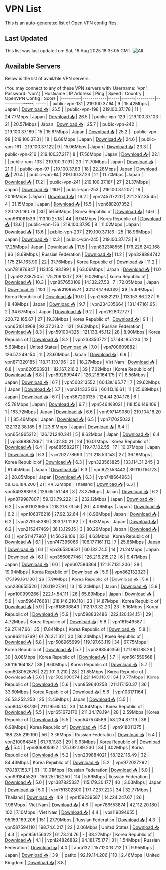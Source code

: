 # VPN List

This is an auto-generated list of Open VPN config files.

## Last Updated

This list was last updated on: Sat, 16 Aug 2025 18:36:05 GMT.
![Alt](https://repobeats.axiom.co/api/embed/186b98318ef1479477931607c1ad7d823f12451f.svg "Repobeats analytics image")

## Available Servers

Below is the list of available VPN servers:

(You may connect to any of these VPN servers with: Username: 'vpn', Password: 'vpn'.)
| Hostname | IP Address | Ping | Speed | Country | OpenVPN Config | Score |
|----------|------------|------|-------|---------|----------------| ----- |
| public-vpn-131 | 219.100.37.64 | 9 | 15.42Mbps | Japan | [Download 📥](./configs/server_0_JP.ovpn) | 26.5 |
| public-vpn-198 | 219.100.37.178 | 11 | 24.77Mbps | Japan | [Download 📥](./configs/server_1_JP.ovpn) | 26.5 |
| public-vpn-129 | 219.100.37.103 | 21 | 20.57Mbps | Japan | [Download 📥](./configs/server_2_JP.ovpn) | 25.7 |
| public-vpn-242 | 219.100.37.189 | 15 | 15.67Mbps | Japan | [Download 📥](./configs/server_3_JP.ovpn) | 25.2 |
| public-vpn-98 | 219.100.37.31 | 18 | 16.68Mbps | Japan | [Download 📥](./configs/server_4_JP.ovpn) | 24.6 |
| public-vpn-161 | 219.100.37.122 | 9 | 15.06Mbps | Japan | [Download 📥](./configs/server_5_JP.ovpn) | 23.3 |
| public-vpn-216 | 219.100.37.217 | 8 | 17.56Mbps | Japan | [Download 📥](./configs/server_6_JP.ovpn) | 22.1 |
| public-vpn-133 | 219.100.37.91 | 23 | 11.70Mbps | Japan | [Download 📥](./configs/server_7_JP.ovpn) | 21.9 |
| public-vpn-97 | 219.100.37.83 | 18 | 22.28Mbps | Japan | [Download 📥](./configs/server_8_JP.ovpn) | 20.4 |
| public-vpn-64 | 219.100.37.23 | 21 | 11.73Mbps | Japan | [Download 📥](./configs/server_9_JP.ovpn) | 17.2 |
| public-vpn-241 | 219.100.37.187 | 27 | 21.37Mbps | Japan | [Download 📥](./configs/server_10_JP.ovpn) | 16.9 |
| public-vpn-253 | 219.100.37.207 | 19 | 20.19Mbps | Japan | [Download 📥](./configs/server_11_JP.ovpn) | 16.2 |
| vpn245717220 | 221.252.35.45 | 4 | 31.15Mbps | Japan | [Download 📥](./configs/server_12_JP.ovpn) | 15.5 |
| vpn680207352 | 220.120.190.76 | 30 | 56.56Mbps | Korea Republic of | [Download 📥](./configs/server_13_KR.ovpn) | 14.6 |
| vpn961061539 | 113.10.25.18 | 44 | 6.94Mbps | Korea Republic of | [Download 📥](./configs/server_14_KR.ovpn) | 13.6 |
| public-vpn-156 | 219.100.37.95 | 8 | 11.02Mbps | Japan | [Download 📥](./configs/server_15_JP.ovpn) | 13.6 |
| public-vpn-237 | 219.100.37.186 | 25 | 18.96Mbps | Japan | [Download 📥](./configs/server_16_JP.ovpn) | 12.3 |
| public-vpn-245 | 219.100.37.173 | 9 | 17.25Mbps | Japan | [Download 📥](./configs/server_17_JP.ovpn) | 11.5 |
| vpn832308555 | 176.226.242.168 | 96 | 8.69Mbps | Russian Federation | [Download 📥](./configs/server_18_RU.ovpn) | 11.2 |
| vpn328884742 | 175.214.163.90 | 22 | 37.76Mbps | Korea Republic of | [Download 📥](./configs/server_19_KR.ovpn) | 11.2 |
| vpn781876847 | 113.155.193.199 | 8 | 63.06Mbps | Japan | [Download 📥](./configs/server_20_JP.ovpn) | 11.0 |
| vpn922387505 | 175.209.13.17 | 29 | 9.02Mbps | Korea Republic of | [Download 📥](./configs/server_21_KR.ovpn) | 10.3 |
| vpn857650109 | 14.132.27.53 | 7 | 72.05Mbps | Japan | [Download 📥](./configs/server_22_JP.ovpn) | 10.1 |
| vpn521065574 | 221.144.146.230 | 29 | 5.94Mbps | Korea Republic of | [Download 📥](./configs/server_23_KR.ovpn) | 10.0 |
| vpn258521217 | 113.153.86.227 | 9 | 8.48Mbps | Japan | [Download 📥](./configs/server_24_JP.ovpn) | 9.7 |
| vpn234305664 | 131.147.161.65 | 2 | 34.67Mbps | Japan | [Download 📥](./configs/server_25_JP.ovpn) | 9.2 |
| vpn262802727 | 220.72.165.67 | 27 | 19.33Mbps | Korea Republic of | [Download 📥](./configs/server_26_KR.ovpn) | 9.1 |
| vpn651014968 | 92.37.223.2 | 121 | 9.62Mbps | Russian Federation | [Download 📥](./configs/server_27_RU.ovpn) | 8.3 |
| vpn591004325 | 121.133.45.112 | 28 | 8.90Mbps | Korea Republic of | [Download 📥](./configs/server_28_KR.ovpn) | 8.2 |
| vpn233350772 | 47.148.185.224 | 12 | 5.63Mbps | United States | [Download 📥](./configs/server_29_US.ovpn) | 7.0 |
| vpn700609882 | 126.57.249.154 | 11 | 23.60Mbps | Japan | [Download 📥](./configs/server_30_JP.ovpn) | 6.9 |
| vpn871320185 | 118.71.130.196 | 20 | 18.27Mbps | Viet Nam | [Download 📥](./configs/server_31_VN.ovpn) | 6.8 |
| vpn620563931 | 112.167.216.2 | 39 | 7.02Mbps | Korea Republic of | [Download 📥](./configs/server_32_KR.ovpn) | 6.8 |
| vpn892899447 | 126.218.164.175 | 7 | 8.56Mbps | Japan | [Download 📥](./configs/server_33_JP.ovpn) | 6.7 |
| vpn500213552 | 60.130.165.77 | 7 | 29.62Mbps | Japan | [Download 📥](./configs/server_34_JP.ovpn) | 6.7 |
| vpn214335136 | 60.110.16.61 | 11 | 25.68Mbps | Japan | [Download 📥](./configs/server_35_JP.ovpn) | 6.7 |
| vpn367203135 | 124.44.204.178 | 6 | 45.78Mbps | Japan | [Download 📥](./configs/server_36_JP.ovpn) | 6.7 |
| vpn546468021 | 118.156.149.106 | 1 | 183.72Mbps | Japan | [Download 📥](./configs/server_37_JP.ovpn) | 6.6 |
| vpn907149080 | 219.104.18.20 | 1 | 85.46Mbps | Japan | [Download 📥](./configs/server_38_JP.ovpn) | 6.5 |
| vpn717025032 | 122.132.38.185 | 6 | 23.81Mbps | Japan | [Download 📥](./configs/server_39_JP.ovpn) | 6.4 |
| vpn654965212 | 126.121.240.241 | 5 | 8.62Mbps | Japan | [Download 📥](./configs/server_40_JP.ovpn) | 6.4 |
| vpn398867867 | 119.202.80.21 | 24 | 16.01Mbps | Korea Republic of | [Download 📥](./configs/server_41_KR.ovpn) | 6.4 |
| vpn685582217 | 119.47.102.55 | 17 | 10.07Mbps | Japan | [Download 📥](./configs/server_42_JP.ovpn) | 6.3 |
| vpn202778693 | 211.218.53.143 | 27 | 36.18Mbps | Korea Republic of | [Download 📥](./configs/server_43_KR.ovpn) | 6.3 |
| vpn323568825 | 133.114.31.245 | 3 | 61.45Mbps | Japan | [Download 📥](./configs/server_44_JP.ovpn) | 6.3 |
| vpn622553442 | 39.110.116.123 | 2 | 28.85Mbps | Japan | [Download 📥](./configs/server_45_JP.ovpn) | 6.3 |
| vpn748664963 | 58.136.184.200 | 21 | 44.32Mbps | Thailand | [Download 📥](./configs/server_46_TH.ovpn) | 6.3 |
| vpn549383918 | 126.65.151.148 | 3 | 73.37Mbps | Japan | [Download 📥](./configs/server_47_JP.ovpn) | 6.2 |
| vpn879987807 | 59.138.79.222 | 2 | 232.12Mbps | Japan | [Download 📥](./configs/server_48_JP.ovpn) | 6.2 |
| vpn811026655 | 218.218.73.56 | 20 | 4.06Mbps | Japan | [Download 📥](./configs/server_49_JP.ovpn) | 6.2 |
| vpn106376216 | 27.92.32.64 | 4 | 8.96Mbps | Japan | [Download 📥](./configs/server_50_JP.ovpn) | 6.2 |
| vpn279158389 | 203.171.11.82 | 7 | 9.63Mbps | Japan | [Download 📥](./configs/server_51_JP.ovpn) | 6.2 |
| vpn215247469 | 36.13.129.15 | 3 | 80.29Mbps | Japan | [Download 📥](./configs/server_52_JP.ovpn) | 6.1 |
| vpn511477967 | 14.56.29.106 | 33 | 4.63Mbps | Korea Republic of | [Download 📥](./configs/server_53_KR.ovpn) | 6.1 |
| vpn747396066 | 106.177.161.112 | 7 | 25.85Mbps | Japan | [Download 📥](./configs/server_54_JP.ovpn) | 6.1 |
| vpn365309521 | 60.132.74.5 | 14 | 21.24Mbps | Japan | [Download 📥](./configs/server_55_JP.ovpn) | 6.1 |
| vpn356087746 | 126.216.215.212 | 6 | 9.47Mbps | Japan | [Download 📥](./configs/server_56_JP.ovpn) | 6.0 |
| vpn607584364 | 121.167.131.206 | 28 | 19.94Mbps | Korea Republic of | [Download 📥](./configs/server_57_KR.ovpn) | 5.9 |
| vpn862132323 | 175.199.161.136 | 26 | 7.89Mbps | Korea Republic of | [Download 📥](./configs/server_58_KR.ovpn) | 5.9 |
| vpn236655520 | 126.119.27.91 | 13 | 15.24Mbps | Japan | [Download 📥](./configs/server_59_JP.ovpn) | 5.9 |
| vpn100999266 | 222.14.54.111 | 26 | 65.89Mbps | Japan | [Download 📥](./configs/server_60_JP.ovpn) | 5.9 |
| vpn596476681 | 218.146.210.118 | 23 | 14.87Mbps | Korea Republic of | [Download 📥](./configs/server_61_KR.ovpn) | 5.9 |
| vpn618806843 | 112.173.32.20 | 23 | 5.16Mbps | Korea Republic of | [Download 📥](./configs/server_62_KR.ovpn) | 5.9 |
| vpn598832486 | 222.120.134.151 | 29 | 4.72Mbps | Korea Republic of | [Download 📥](./configs/server_63_KR.ovpn) | 5.8 |
| vpn161549587 | 59.27.147.66 | 35 | 17.84Mbps | Korea Republic of | [Download 📥](./configs/server_64_KR.ovpn) | 5.8 |
| vpn963116769 | 61.76.221.32 | 30 | 36.24Mbps | Korea Republic of | [Download 📥](./configs/server_65_KR.ovpn) | 5.8 |
| vpn508965699 | 119.197.63.119 | 34 | 67.75Mbps | Korea Republic of | [Download 📥](./configs/server_66_KR.ovpn) | 5.7 |
| vpn398540356 | 121.186.188.29 | 30 | 8.08Mbps | Korea Republic of | [Download 📥](./configs/server_67_KR.ovpn) | 5.7 |
| vpn561559568 | 39.116.164.187 | 38 | 9.60Mbps | Korea Republic of | [Download 📥](./configs/server_68_KR.ovpn) | 5.7 |
| vpn808052676 | 222.101.3.210 | 28 | 21.85Mbps | Korea Republic of | [Download 📥](./configs/server_69_KR.ovpn) | 5.6 |
| vpn502690374 | 221.143.113.9 | 34 | 9.77Mbps | Korea Republic of | [Download 📥](./configs/server_70_KR.ovpn) | 5.6 |
| vpn859640258 | 211.117.150.37 | 36 | 33.60Mbps | Korea Republic of | [Download 📥](./configs/server_71_KR.ovpn) | 5.6 |
| vpn103171164 | 36.53.252.253 | 25 | 2.46Mbps | Japan | [Download 📥](./configs/server_72_JP.ovpn) | 5.5 |
| vpn804788739 | 211.195.65.14 | 33 | 14.84Mbps | Korea Republic of | [Download 📥](./configs/server_73_KR.ovpn) | 5.5 |
| vpn651672170 | 211.34.178.194 | 28 | 2.59Mbps | Korea Republic of | [Download 📥](./configs/server_74_KR.ovpn) | 5.5 |
| vpn547574586 | 58.234.87.119 | 36 | 6.98Mbps | Korea Republic of | [Download 📥](./configs/server_75_KR.ovpn) | 5.5 |
| vpn918011375 | 188.235.219.190 | 56 | 3.66Mbps | Russian Federation | [Download 📥](./configs/server_76_RU.ovpn) | 5.4 |
| vpn210064848 | 61.76.11.83 | 29 | 8.93Mbps | Korea Republic of | [Download 📥](./configs/server_77_KR.ovpn) | 5.4 |
| vpn866805992 | 175.192.189.230 | 34 | 3.02Mbps | Korea Republic of | [Download 📥](./configs/server_78_KR.ovpn) | 5.2 |
| vpn239884021 | 58.122.116.49 | 32 | 84.43Mbps | Korea Republic of | [Download 📥](./configs/server_79_KR.ovpn) | 5.2 |
| vpn972027292 | 178.187.153.7 | 61 | 10.01Mbps | Russian Federation | [Download 📥](./configs/server_80_RU.ovpn) | 5.0 |
| vpn991845529 | 159.255.16.250 | 114 | 5.69Mbps | Russian Federation | [Download 📥](./configs/server_81_RU.ovpn) | 5.0 |
| vpn387825337 | 115.179.30.177 | 40 | 3.03Mbps | Japan | [Download 📥](./configs/server_82_JP.ovpn) | 5.0 |
| vpn751302300 | 171.7.237.223 | 34 | 32.77Mbps | Thailand | [Download 📥](./configs/server_83_TH.ovpn) | 4.9 |
| vpn159239587 | 14.224.247.67 | 26 | 1.98Mbps | Viet Nam | [Download 📥](./configs/server_84_VN.ovpn) | 4.6 |
| vpn789653874 | 42.112.20.180 | 102 | 7.10Mbps | Viet Nam | [Download 📥](./configs/server_85_VN.ovpn) | 4.4 |
| vpn119094655 | 95.159.169.206 | 151 | 27.79Mbps | Russian Federation | [Download 📥](./configs/server_86_RU.ovpn) | 4.3 |
| vpn587594110 | 198.74.6.217 | 22 | 2.06Mbps | United States | [Download 📥](./configs/server_87_US.ovpn) | 4.3 |
| vpn956156322 | 61.73.24.76 | - | 38.27Mbps | Korea Republic of | [Download 📥](./configs/server_88_KR.ovpn) | 4.1 |
| vpn124826882 | 94.181.75.177 | 31 | 1.54Mbps | Russian Federation | [Download 📥](./configs/server_89_RU.ovpn) | 4.0 |
| aura132 | 157.120.13.212 | 1 | 9.95Mbps | Japan | [Download 📥](./configs/server_90_JP.ovpn) | 3.9 |
| patito | 92.19.114.206 | 110 | 2.46Mbps | United Kingdom | [Download 📥](./configs/server_91_GB.ovpn) | 3.8 |

